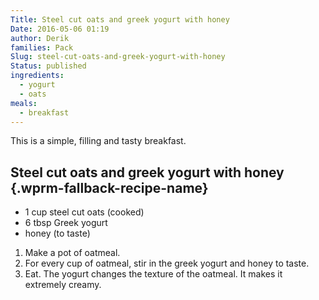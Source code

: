 ```yaml
---
Title: Steel cut oats and greek yogurt with honey
Date: 2016-05-06 01:19
author: Derik
families: Pack
Slug: steel-cut-oats-and-greek-yogurt-with-honey
Status: published
ingredients:
  - yogurt
  - oats
meals:
  - breakfast
---
```


This is a simple, filling and tasty breakfast. <!--WPRM Recipe 124-->

<div class="wprm-fallback-recipe">

Steel cut oats and greek yogurt with honey {.wprm-fallback-recipe-name}
------------------------------------------

<div class="wprm-fallback-recipe-ingredients">

-   1 cup steel cut oats (cooked)
-   6 tbsp Greek yogurt
-   honey (to taste)

</div>

<div class="wprm-fallback-recipe-instructions">

1.  Make a pot of oatmeal.
2.  For every cup of oatmeal, stir in the greek yogurt and honey to taste.
3.  Eat. The yogurt changes the texture of the oatmeal. It makes it extremely creamy.

</div>

<div class="wprm-fallback-recipe-notes">

</div>

</div>

<!--End WPRM Recipe-->
